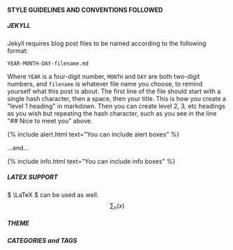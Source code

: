 #### STYLE GUIDELINES AND CONVENTIONS FOLLOWED
##### JEKYLL
Jekyll requires blog post files to be named according to the following format:

`YEAR-MONTH-DAY-filename.md`

Where `YEAR` is a four-digit number, `MONTH` and `DAY` are both two-digit numbers, and `filename` is whatever file name you choose, to remind yourself what this post is about. The first line of the file should start with a single hash character, then a space, then your title. This is how you create a "level 1 heading" in markdown. Then you can create level 2, 3, etc headings as you wish but repeating the hash character, such as you see in the line "## Nice to meet you" above.

{% include alert.html text="You can include alert boxes" %}

...and...

{% include info.html text="You can include info boxes" %}
##### LATEX SUPPORT
$ \LaTeX $ can be used as well. 
$$
\sum_n (x)
$$
##### THEME
##### CATEGORIES and TAGS
